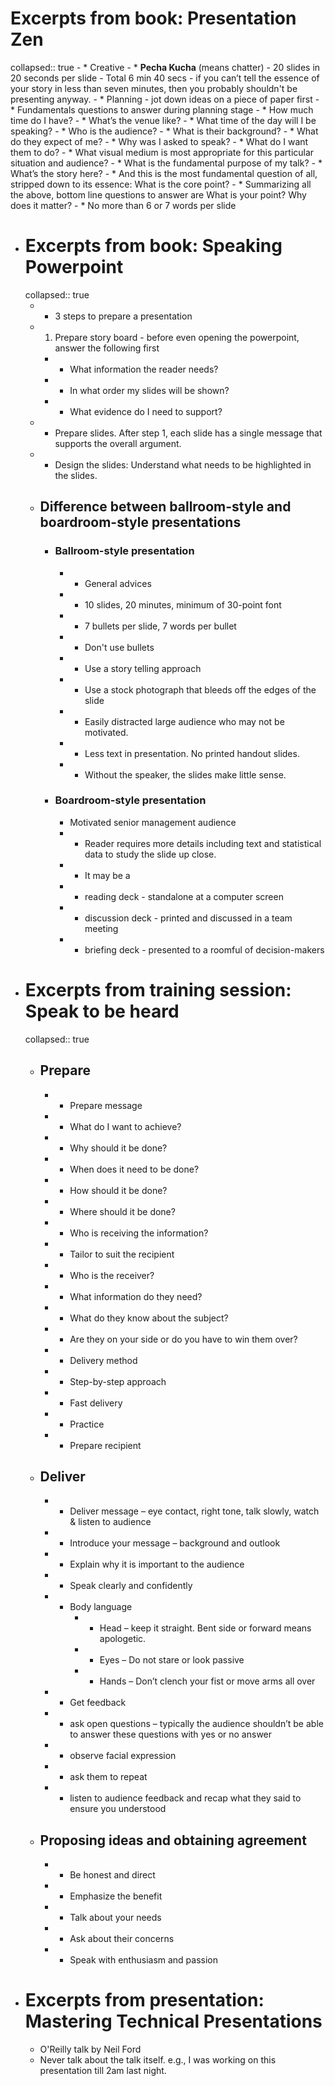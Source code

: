 # Excerpts from book: Presentation Zen
collapsed:: true
	- * Creative
	- * **Pecha Kucha** (means chatter) - 20 slides in 20 seconds per slide - Total 6 min 40 secs - if you can’t tell the essence of your story in less than seven minutes, then you probably shouldn't be presenting anyway.
	- * Planning - jot down ideas on a piece of paper first
	- * Fundamentals questions to answer during planning stage
	- * How much time do I have?
	- * What’s the venue like?
	- * What time of the day will I be speaking?
	- * Who is the audience?
	- * What is their background?
	- * What do they expect of me?
	- * Why was I asked to speak?
	- * What do I want them to do?
	- * What visual medium is most appropriate for this particular situation and audience?
	- * What is the fundamental purpose of my talk?
	- * What’s the story here?
	- * And this is the most fundamental question of all, stripped down to its essence: What is the core point?
	- * Summarizing all the above, bottom line questions to answer are What is your point? Why does it matter?
	- * No more than 6 or 7 words per slide
- # Excerpts from book: Speaking Powerpoint
  collapsed:: true
	- * 3 steps to prepare a presentation
	- 1. Prepare story board - before even opening the powerpoint, answer the following first
		- * What information the reader needs?
		- * In what order my slides will be shown?
		- * What evidence do I need to support?
	- * Prepare slides. After step 1, each slide has a single message that supports the overall argument.
	- * Design the slides: Understand what needs to be highlighted in the slides.
	- ## Difference between ballroom-style and boardroom-style presentations
		- ###	 Ballroom-style	presentation
			- * General advices
			- * 10 slides, 20 minutes, minimum of 30-point font
			- * 7 bullets per slide, 7 words per bullet
			- * Don't use bullets
			- * Use a story telling approach
			- * Use a stock photograph that bleeds off the edges of the slide
			- * Easily distracted large audience who may not be motivated.
			- * Less text in presentation. No printed handout slides.
			- * Without the speaker, the slides make little sense.
		- ###	 Boardroom-style presentation
			- Motivated senior management audience
			- * Reader requires more details including text and statistical data to study the slide up close.
			- * It may be a
			- * reading deck - standalone at a computer screen
			- * discussion deck - printed and discussed in a team meeting
			- * briefing deck - presented to a roomful of decision-makers
- # Excerpts from training session: Speak to be heard
  collapsed:: true
	- ## Prepare
		- * Prepare message
		- * What do I want to achieve?
		- * Why should it be done?
		- * When does it need to be done?
		- * How should it be done?
		- * Where should it be done?
		- * Who is receiving the information?
		- * Tailor to suit the recipient
		- * Who is the receiver?
		- * What information do they need?
		- * What do they know about the subject?
		- * Are they on your side or do you have to win them over?
		- * Delivery method
		- * Step-by-step approach
		- * Fast delivery
		- * Practice
		- * Prepare recipient
	- ## Deliver
		- * Deliver message – eye contact, right tone, talk slowly, watch & listen to audience
		- * Introduce your message – background and outlook
		- * Explain why it is important to the audience
		- * Speak clearly and confidently
		- * Body language
			- * Head – keep it straight. Bent side or forward means apologetic.
			- * Eyes – Do not stare or look passive
			- * Hands – Don’t clench your fist or move arms all over
		- * Get feedback
		- * ask open questions – typically the audience shouldn’t be able to answer these questions with yes or no answer
		- * observe facial expression
		- * ask them to repeat
		- * listen to audience feedback and recap what they said to ensure you understood
	- ## Proposing ideas and obtaining agreement
		- * Be honest and direct
		- * Emphasize the benefit
		- * Talk about your needs
		- * Ask about their concerns
		- * Speak with enthusiasm and passion
- # Excerpts from presentation: Mastering Technical Presentations
	- O'Reilly talk by Neil Ford
	- Never talk about the talk itself. e.g., I was working on this presentation till 2am last night.